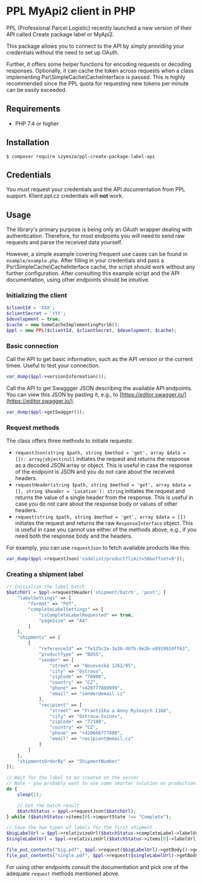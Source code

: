 # PPL MyApi2 client in PHP

PPL (Professional Parcel Logistic) recently launched a new version of their API called Create package label or MyApi2.

This package allows you to connect to the API by simply providing your credentials without the need to set up OAuth.

Further, it offers some helper functions for encoding requests or decoding responses.
Optionally, it can cache the token across requests when a class implementing Psr\SimpleCache\CacheInterface is passed. This is highly recommended since the PPL quota for requesting new tokens per minute can be easily exceeded.

## Requirements
- PHP 7.4 or higher

## Installation
```shell
$ composer require szymsza/ppl-create-package-label-api
```

## Credentials
You must request your credentials and the API documentation from PPL support. Klient.ppl.cz credentials will **not** work.

## Usage
The library's primary purpose is being only an OAuth wrapper dealing with authentication. Therefore, for most endpoints you will need to send raw requests and parse the received data yourself.

However, a simple example covering frequent use cases can be found in
`example/example.php`. After filling in your credentials and pass a Psr\SimpleCache\CacheInterface cache, the script should work without any further configuration. After consulting this example script and the API documentation, using other endpoints should be intuitive.

### Initializing the client
```php
$clientId = 'XXX';
$clientSecret = 'YYY';
$development = true;
$cache = new SomeCacheImplementingPsr16();
$ppl = new PPL($clientId, $clientSecret, $development, $cache);
```

### Basic connection
Call the API to get basic information, such as the API version or the current timee. Useful to test your connection.
```php
var_dump($ppl->versionInformation());
```

Call the API to get Swaggger JSON describing the available API endpoints. You can view this JSON by pasting it, e.g., to [https://editor.swagger.io/](https://editor.swagger.io/).
```php
var_dump($ppl->getSwagger());
```

### Request methods
The class offers three methods to initiate requests:
- `requestJson(string $path, string $method = 'get', array $data = []): array|object|null` initiates the request and returns the response as a decoded JSON array or object. This is useful in case the response of the endpoint is JSON and you do not care about the received headers.
- `requestHeader(string $path, string $method = 'get', array $data = [], string $header = 'Location'): string` initiates the request and returns the value of a single header from the response. This is useful in case you do not care about the response body or values of other headers.
- `request(string $path, string $method = 'get', array $data = [])` initiates the request and returns the raw `ResponseInterface` object. This is useful in case you cannot use either of the methods above, e.g., if you need both the response body and the headers.

For examply, you can use `requestJson` to fetch available products like this:
```php
var_dump($ppl->requestJson('codelist/product?limit=50&offset=0'));
```

### Creating a shipment label
```php
// Initialize the label batch
$batchUrl = $ppl->requestHeader('shipment/batch', 'post', [
    "labelSettings" => [
        "format" => "Pdf",
        "completeLabelSettings" => [
            "isCompleteLabelRequested" => true,
            "pageSize" => "A4"
        ]
    ],
    "shipments" => [
        [
            "referenceId" => "fe125c3a-3a36-487b-9e2b-e8919910ff63",
            "productType" => "BUSS",
            "sender" => [
                "street" => "Novoveská 1262/95",
                "city" => "Ostrava",
                "zipCode" => "70900",
                "country" => "CZ",
                "phone" => "+420777888999",
                "email" => "sender@email.cz"
            ],
            "recipient" => [
                "street" => "Františka a Anny Ryšových 1168",
                "city" => "Ostrava-Svinov",
                "zipCode" => "72100",
                "country" => "CZ",
                "phone" => "+420666777888",
                "email" => "recipient@email.cz"
            ]
        ]
    ],
    "shipmentsOrderBy" => "ShipmentNumber"
]);

// Wait for the label to be created on the server
// Note - you probably want to use some smarter solution on production...
do {
    sleep(1);

    // Get the batch result
    $batchStatus = $ppl->requestJson($batchUrl);
} while ($batchStatus->items[0]->importState !== "Complete");

// Save the two types of labels for the first shipment
$bigLabelUrl = $ppl->relativizeUrl($batchStatus->completeLabel->labelUrls[0]);
$singleLabelUrl = $ppl->relativizeUrl($batchStatus->items[0]->labelUrl);

file_put_contents("big.pdf", $ppl->request($bigLabelUrl)->getBody()->getContents());
file_put_contents("single.pdf", $ppl->request($singleLabelUrl)->getBody()->getContents());
```
For using other endpoints consult the documentation and pick one of the adequate `request` methods mentioned above.